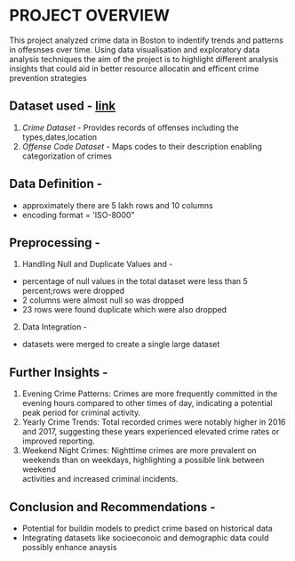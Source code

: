 # PROJECT OVERVIEW
This project analyzed crime data in Boston to indentify trends and patterns in offesnses over time. Using data visualisation and exploratory data analysis techniques the aim of the project is to highlight different analysis insights that could aid in better resource allocatin and efficent crime prevention strategies
## Dataset used - [link](https://www.kaggle.com/datasets/AnalyzeBoston/crimes-in-boston)
  1. *Crime Dataset* - Provides records of offenses including the types,dates,location
  2. *Offense Code Dataset* - Maps codes to their description enabling categorization of crimes
## Data Definition -
  * approximately there are 5 lakh rows and 10 columns
  * encoding format = 'ISO-8000"
## Preprocessing -
1) Handling Null and Duplicate Values and -
  * percentage of null values in the total dataset were less than 5 percent;rows were dropped
  * 2 columns were almost null so was dropped
  * 23 rows were found duplicate which were also dropped
2)  Data Integration -
  * datasets were merged to create a single large dataset
## Further Insights -
  1) Evening Crime Patterns: Crimes are more frequently committed in the evening hours compared to other times of day, indicating a potential peak 
     period for criminal activity.
  2) Yearly Crime Trends: Total recorded crimes were notably higher in 2016 and 2017, suggesting these years experienced elevated crime rates or 
     improved reporting.
  3) Weekend Night Crimes: Nighttime crimes are more prevalent on weekends than on weekdays, highlighting a possible link between weekend     
     activities and increased criminal incidents.
## Conclusion and Recommendations -
  * Potential for buildin models to predict crime based on historical data
  * Integrating datasets like socioeconoic and demographic data could possibly enhance anaysis
     

